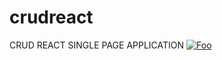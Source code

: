 # crudreact
CRUD REACT SINGLE PAGE APPLICATION
<a href="http://google.com/" rel="some text">![Foo](https://imgur.com/q9X86Qv)</a>
